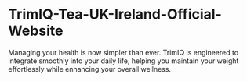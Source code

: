 # TrimIQ-Tea-UK-Ireland-Official-Website
Managing your health is now simpler than ever. TrimIQ is engineered to integrate smoothly into your daily life, helping you maintain your weight effortlessly while enhancing your overall wellness.
